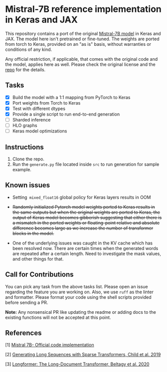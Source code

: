# Mistral-7B reference implementation in Keras and JAX

This repository contains a port of the original [Mistral-7B model](https://github.com/mistralai/mistral-src/tree/main?tab=readme-ov-file) in Keras and JAX. The model here isn't pretrained or fine-tuned. The weights are ported from torch to Keras, provided on an "as is" basis, without warranties or conditions of any kind.

Any official restriction, if applicable, that comes with the original code and the model, applies here as well. Please check the original license and the [repo](https://github.com/mistralai/mistral-src/tree/main?tab=readme-ov-file) for the details.


## Tasks

- [x] Build the model with a 1:1 mapping from PyTorch to Keras
- [x] Port weights from Torch to Keras
- [x] Test with different dtypes
- [x] Provide a single script to run end-to-end generation
- [ ] Sharded inference
- [ ] HLO graphs
- [ ] Keras model optimizations

## Instructions

1. Clone the repo.
2. Run the `generate.py` file located inside `src` to run generation for sample example.


## Known issues

- Setting` mixed_float16` global policy for Keras layers results in OOM
- ~~Randomly initialized Pytorch model weights ported to Keras results in the same outputs but when the original weights are ported to Keras, the output of Keras model becomes gibberish suggesting that either there is a
mismatch in the ported weights or floating-point relative and absolute difference becomes large as we increase the number of transformer blocks in the model.~~

- One of the underlying issues was caught in the KV cache which has been resolved now. There are certain times when the generated words are repeated after a certain length. Need to investigate the mask values, and other things
for that.


## Call for Contributions

You can pick any task from the above tasks list. Please open an issue regarding the feature you are working on.
Also, we use `ruff` as the linter and formatter. Please format your code using the shell scripts provided before
sending a PR.

**Note:** Any nonsensical PR like updating the readme or adding docs to the existing functions will not be accepted
at this point.


## References

[1] [Mistral 7B- Official code implementation](https://github.com/mistralai/mistral-src/tree/main?tab=readme-ov-file)

[2] [Generating Long Sequences with Sparse Transformers, Child et al. 2019](https://arxiv.org/pdf/1904.10509.pdf)

[3] [Longformer: The Long-Document Transformer, Beltagy et al. 2020](https://arxiv.org/pdf/2004.05150v2.pdf)
